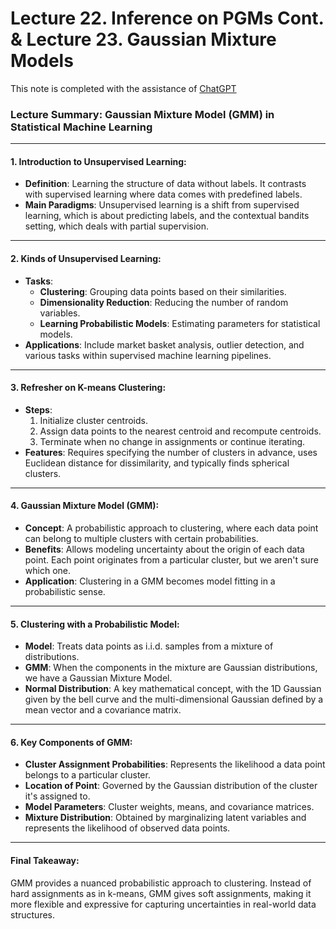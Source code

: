 # Lecture 22. Inference on PGMs Cont. & Lecture 23. Gaussian Mixture Models

This note is completed with the assistance of [ChatGPT](https://chat.openai.com/c/c5be32aa-672c-4e59-8a2c-85704a846b8a)

### **Lecture Summary: Gaussian Mixture Model (GMM) in Statistical Machine Learning**

---

#### **1. Introduction to Unsupervised Learning**:

- **Definition**: Learning the structure of data without labels. It contrasts with supervised learning where data comes with predefined labels.
- **Main Paradigms**: Unsupervised learning is a shift from supervised learning, which is about predicting labels, and the contextual bandits setting, which deals with partial supervision.

---

#### **2. Kinds of Unsupervised Learning**:

- **Tasks**:
  - **Clustering**: Grouping data points based on their similarities.
  - **Dimensionality Reduction**: Reducing the number of random variables.
  - **Learning Probabilistic Models**: Estimating parameters for statistical models.
- **Applications**: Include market basket analysis, outlier detection, and various tasks within supervised machine learning pipelines.

---

#### **3. Refresher on K-means Clustering**:

- **Steps**:
  1. Initialize cluster centroids.
  2. Assign data points to the nearest centroid and recompute centroids.
  3. Terminate when no change in assignments or continue iterating.
- **Features**: Requires specifying the number of clusters in advance, uses Euclidean distance for dissimilarity, and typically finds spherical clusters.

---

#### **4. Gaussian Mixture Model (GMM)**:

- **Concept**: A probabilistic approach to clustering, where each data point can belong to multiple clusters with certain probabilities.
- **Benefits**: Allows modeling uncertainty about the origin of each data point. Each point originates from a particular cluster, but we aren't sure which one.
- **Application**: Clustering in a GMM becomes model fitting in a probabilistic sense.

---

#### **5. Clustering with a Probabilistic Model**:

- **Model**: Treats data points as i.i.d. samples from a mixture of distributions.
- **GMM**: When the components in the mixture are Gaussian distributions, we have a Gaussian Mixture Model.
- **Normal Distribution**: A key mathematical concept, with the 1D Gaussian given by the bell curve and the multi-dimensional Gaussian defined by a mean vector and a covariance matrix.

---

#### **6. Key Components of GMM**:

- **Cluster Assignment Probabilities**: Represents the likelihood a data point belongs to a particular cluster.
- **Location of Point**: Governed by the Gaussian distribution of the cluster it's assigned to.
- **Model Parameters**: Cluster weights, means, and covariance matrices.
- **Mixture Distribution**: Obtained by marginalizing latent variables and represents the likelihood of observed data points.

---

#### **Final Takeaway**:

GMM provides a nuanced probabilistic approach to clustering. Instead of hard assignments as in k-means, GMM gives soft assignments, making it more flexible and expressive for capturing uncertainties in real-world data structures.